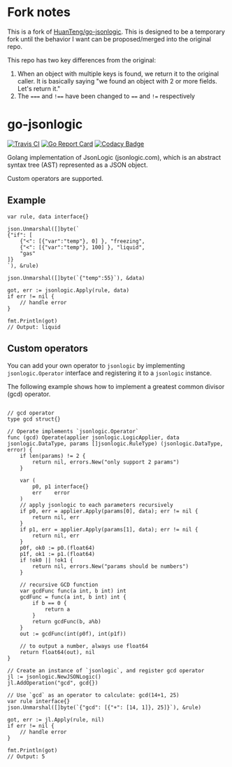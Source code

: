 # Fork notes

This is a fork of [HuanTeng/go-jsonlogic](https://github.com/HuanTeng/go-jsonlogic). This is designed to be a temporary fork until the behavior I want can be proposed/merged into the original repo. 

This repo has two key differences from the original:
1. When an object with multiple keys is found, we return it to the original caller. It is basically saying "we found an object with 2 or more fields. Let's return it."
2. The `===` and `!==` have been changed to `==` and `!=` respectively

# go-jsonlogic

[![Travis CI](https://travis-ci.org/HuanTeng/go-jsonlogic.svg?branch=master)](https://travis-ci.org/HuanTeng/go-jsonlogic)
[![Go Report Card](https://goreportcard.com/badge/github.com/bitlytanner/go-jsonlogic)](https://goreportcard.com/report/github.com/bitlytanner/go-jsonlogic)
[![Codacy Badge](https://api.codacy.com/project/badge/Grade/3e9df51b227c47b6b903a2a78ae62072)](https://www.codacy.com/app/the729/go-jsonlogic?utm_source=github.com&amp;utm_medium=referral&amp;utm_content=HuanTeng/go-jsonlogic&amp;utm_campaign=Badge_Grade)

Golang implementation of JsonLogic (jsonlogic.com), which is an abstract syntax tree (AST) represented as a JSON object. 

Custom operators are supported.

## Example

```golang
var rule, data interface{}

json.Unmarshal([]byte(`
{"if": [
	{"<": [{"var":"temp"}, 0] }, "freezing",
	{"<": [{"var":"temp"}, 100] }, "liquid",
	"gas"
]}
`), &rule)

json.Unmarshal([]byte(`{"temp":55}`), &data)

got, err := jsonlogic.Apply(rule, data)
if err != nil {
	// handle error
}

fmt.Println(got)
// Output: liquid
```

## Custom operators

You can add your own operator to `jsonlogic` by implementing `jsonlogic.Operator` interface and registering it to a `jsonlogic` instance.

The following example shows how to implement a greatest common divisor (gcd) operator.

```golang

// gcd operator
type gcd struct{}

// Operate implements `jsonlogic.Operator`
func (gcd) Operate(applier jsonlogic.LogicApplier, data jsonlogic.DataType, params []jsonlogic.RuleType) (jsonlogic.DataType, error) {
	if len(params) != 2 {
		return nil, errors.New("only support 2 params")
	}

	var (
		p0, p1 interface{}
		err    error
	)
	// apply jsonlogic to each parameters recursively
	if p0, err = applier.Apply(params[0], data); err != nil {
		return nil, err
	}
	if p1, err = applier.Apply(params[1], data); err != nil {
		return nil, err
	}
	p0f, ok0 := p0.(float64)
	p1f, ok1 := p1.(float64)
	if !ok0 || !ok1 {
		return nil, errors.New("params should be numbers")
	}

	// recursive GCD function
	var gcdFunc func(a int, b int) int
	gcdFunc = func(a int, b int) int {
		if b == 0 {
			return a
		}
		return gcdFunc(b, a%b)
	}
	out := gcdFunc(int(p0f), int(p1f))

	// to output a number, always use float64
	return float64(out), nil
}

// Create an instance of `jsonlogic`, and register gcd operator
jl := jsonlogic.NewJSONLogic()
jl.AddOperation("gcd", gcd{})

// Use `gcd` as an operator to calculate: gcd(14+1, 25)
var rule interface{}
json.Unmarshal([]byte(`{"gcd": [{"+": [14, 1]}, 25]}`), &rule)

got, err := jl.Apply(rule, nil)
if err != nil {
	// handle error
}

fmt.Println(got)
// Output: 5
```
